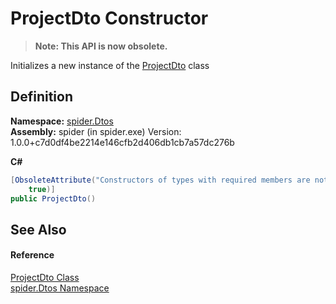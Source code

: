 # ProjectDto Constructor
<blockquote><strong>Note: This API is now obsolete.</strong></blockquote>




Initializes a new instance of the <a href="7153ffa9-75d9-d756-b8b0-dace1841bf5b">ProjectDto</a> class



## Definition
**Namespace:** <a href="19de7109-d83e-67fe-ebfb-758ac19743f4">spider.Dtos</a>  
**Assembly:** spider (in spider.exe) Version: 1.0.0+c7d0df4be2214e146cfb2d406db1cb7a57dc276b

**C#**
``` C#
[ObsoleteAttribute("Constructors of types with required members are not supported in this version of your compiler.", 
	true)]
public ProjectDto()
```



## See Also


#### Reference
<a href="7153ffa9-75d9-d756-b8b0-dace1841bf5b">ProjectDto Class</a>  
<a href="19de7109-d83e-67fe-ebfb-758ac19743f4">spider.Dtos Namespace</a>  

